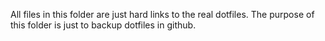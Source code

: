 All files in this folder are just hard links to the real dotfiles. The purpose
of this folder is just to backup dotfiles in github.
